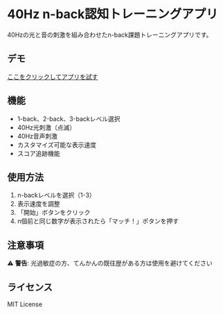 # 40Hz n-back認知トレーニングアプリ

40Hzの光と音の刺激を組み合わせたn-back課題トレーニングアプリです。

## デモ
[ここをクリックしてアプリを試す](https://yourusername.github.io/40hz-nback-training/)

## 機能
- 1-back、2-back、3-backレベル選択
- 40Hz光刺激（点滅）
- 40Hz音声刺激
- カスタマイズ可能な表示速度
- スコア追跡機能

## 使用方法
1. n-backレベルを選択（1-3）
2. 表示速度を調整
3. 「開始」ボタンをクリック
4. n個前と同じ数字が表示されたら「マッチ！」ボタンを押す

## 注意事項
⚠️ **警告**: 光過敏症の方、てんかんの既往歴がある方は使用を避けてください

## ライセンス
MIT License
